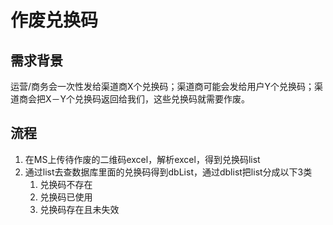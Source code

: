 # 作废兑换码

## 需求背景
运营/商务会一次性发给渠道商X个兑换码；渠道商可能会发给用户Y个兑换码；渠道商会把X－Y个兑换码返回给我们，这些兑换码就需要作废。

## 流程
1. 在MS上传待作废的二维码excel，解析excel，得到兑换码list
2. 通过list去查数据库里面的兑换码得到dbList，通过dblist把list分成以下3类
    1. 兑换码不存在
    2. 兑换码已使用
    3. 兑换码存在且未失效


